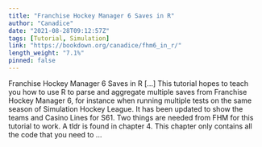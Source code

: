 ```yaml
---
title: "Franchise Hockey Manager 6 Saves in R"
author: "Canadice"
date: "2021-08-28T09:12:57Z"
tags: [Tutorial, Simulation]
link: "https://bookdown.org/canadice/fhm6_in_r/"
length_weight: "7.1%"
pinned: false
---
```


Franchise Hockey Manager 6 Saves in R [...] This tutorial hopes to teach you how to use R to parse and aggregate multiple saves from Franchise Hockey Manager 6, for instance when running multiple tests on the same season of Simulation Hockey League. It has been updated to show the teams and Casino Lines for S61. Two things are needed from FHM for this tutorial to work. A tldr is found in chapter 4. This chapter only contains all the code that you need to ...
